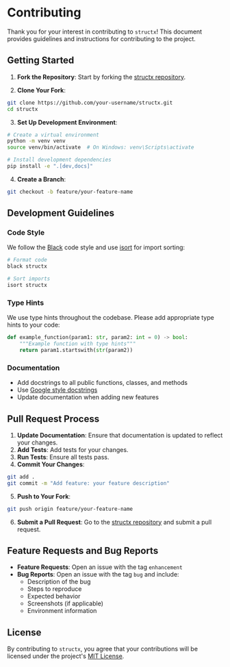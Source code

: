 # Contributing

Thank you for your interest in contributing to `structx`! This document provides
guidelines and instructions for contributing to the project.

## Getting Started

1. **Fork the Repository**: Start by forking the
   [structx repository](https://github.com/blacksuan19/structx).

2. **Clone Your Fork**:

```bash
git clone https://github.com/your-username/structx.git
cd structx
```

3. **Set Up Development Environment**:

```bash
# Create a virtual environment
python -m venv venv
source venv/bin/activate  # On Windows: venv\Scripts\activate

# Install development dependencies
pip install -e ".[dev,docs]"
```

4. **Create a Branch**:

```bash
git checkout -b feature/your-feature-name
```

## Development Guidelines

### Code Style

We follow the [Black](https://black.readthedocs.io/) code style and use
[isort](https://pycqa.github.io/isort/) for import sorting:

```bash
# Format code
black structx

# Sort imports
isort structx
```

### Type Hints

We use type hints throughout the codebase. Please add appropriate type hints to
your code:

```python
def example_function(param1: str, param2: int = 0) -> bool:
    """Example function with type hints"""
    return param1.startswith(str(param2))
```

### Documentation

- Add docstrings to all public functions, classes, and methods
- Use
  [Google style docstrings](https://sphinxcontrib-napoleon.readthedocs.io/en/latest/example_google.html)
- Update documentation when adding new features

## Pull Request Process

1. **Update Documentation**: Ensure that documentation is updated to reflect
   your changes.
2. **Add Tests**: Add tests for your changes.
3. **Run Tests**: Ensure all tests pass.
4. **Commit Your Changes**:

```bash
git add .
git commit -m "Add feature: your feature description"
```

5. **Push to Your Fork**:

```bash
git push origin feature/your-feature-name
```

6. **Submit a Pull Request**: Go to the
   [structx repository](https://github.com/yourusername/structx) and submit a
   pull request.

## Feature Requests and Bug Reports

- **Feature Requests**: Open an issue with the tag `enhancement`
- **Bug Reports**: Open an issue with the tag `bug` and include:
  - Description of the bug
  - Steps to reproduce
  - Expected behavior
  - Screenshots (if applicable)
  - Environment information

## License

By contributing to `structx`, you agree that your contributions will be licensed
under the project's
[MIT License](https://github.com/blacksuan19/structx/blob/master/LICENSE).
